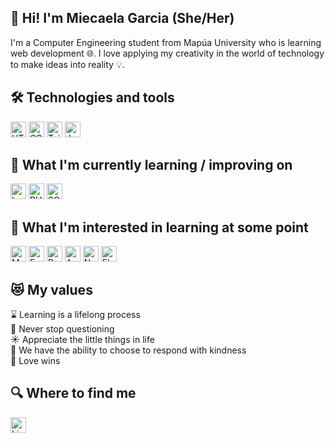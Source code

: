 ## 👋 Hi! I'm Miecaela Garcia (She/Her)

I'm a Computer Engineering student from Mapúa University who is learning web development :globe_with_meridians:. I love applying my creativity in the world of technology to make ideas into reality :bulb:.

## 🛠  Technologies and tools

<img src="https://img.shields.io/badge/HTML5-E34F26?style=for-the-badge&logo=html5&logoColor=white" alt="HTML5 logo" title="HTML5" height="25" /> <img src="https://img.shields.io/badge/CSS3-1572B6?style=for-the-badge&logo=css3&logoColor=white" alt="CSS3 logo" title="CSS3" height="25" />
<img src="https://img.shields.io/badge/Tailwind_CSS-38B2AC?style=for-the-badge&logo=tailwind-css&logoColor=white" alt="Tailwind CSS logo" title="Tailwind CSS" height="25" />
<img src="https://img.shields.io/badge/JavaScript-F7DF1E?style=for-the-badge&logo=javascript&logoColor=black" alt="JavaScript logo" title="JavaScript" height="25" />
 
## :book: What I'm currently learning / improving on
<img src="https://img.shields.io/badge/Laravel-FF2D20?style=for-the-badge&logo=laravel&logoColor=white" alt="Laravel" title="Laravel" height="25" /> <img src="https://img.shields.io/badge/PHP-777BB4?style=for-the-badge&logo=php&logoColor=white" alt="PHP logo" title="PHP" height="25" />
<img src="https://img.shields.io/badge/SQLite-07405E?style=for-the-badge&logo=sqlite&logoColor=white" alt="SQlite logo" title="SQlite" height="25" />

## :eyes: What I'm interested in learning at some point
<img src="https://img.shields.io/badge/MongoDB-4EA94B?style=for-the-badge&logo=mongodb&logoColor=white" alt="MongoDB logo" title="MongoDB" height="25" /> <img src="https://img.shields.io/badge/Express.js-404D59?style=for-the-badge" alt="ExpressJS logo" title="ExpressJS" height="25" />
<img src="https://img.shields.io/badge/React-20232A?style=for-the-badge&logo=react&logoColor=61DAFB" alt="React logo" title="React" height="25" />
<img src="https://img.shields.io/badge/Angular-DD0031?style=for-the-badge&logo=angular&logoColor=white" alt="Angular logo" title="Angular" height="25" />
<img src="https://img.shields.io/badge/Node.js-43853D?style=for-the-badge&logo=node.js&logoColor=white" alt="NodeJS logo" title="NodeJS" height="25" />
<img src="https://img.shields.io/badge/Flutter-02569B?style=for-the-badge&logo=flutter&logoColor=white" alt="Flutter logo" title="Flutter" height="25" />

## :heart_eyes_cat: My values 
:hourglass: Learning is a lifelong process <br>
:thought_balloon: Never stop questioning <br>
:sunny: Appreciate the little things in life <br>
:sparkling_heart: We have the ability to choose to respond with kindness <br>
:rainbow: Love wins

## 🔍  Where to find me
[<img src="https://img.shields.io/badge/LinkedIn-0077B5?style=for-the-badge&logo=linkedin&logoColor=white" alt="LinkedIn logo" title="LinkedIn" height="25" />](https://www.linkedin.com/in/mvsgarcia/)
